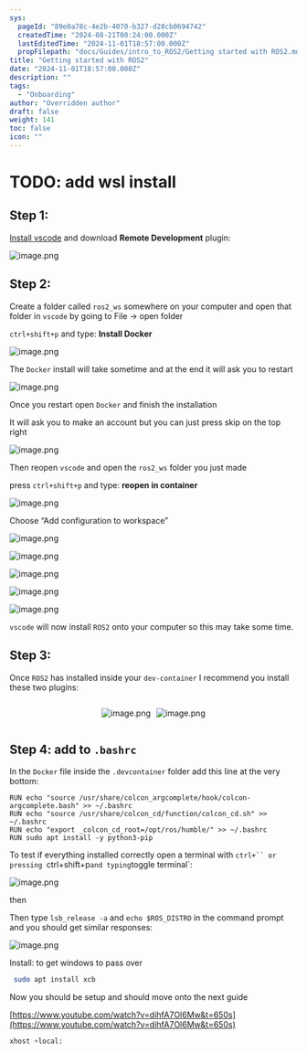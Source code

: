 ```yaml
---
sys:
  pageId: "89e0a78c-4e2b-4070-b327-d28cb0694742"
  createdTime: "2024-08-21T00:24:00.000Z"
  lastEditedTime: "2024-11-01T18:57:00.000Z"
  propFilepath: "docs/Guides/intro_to_ROS2/Getting started with ROS2.md"
title: "Getting started with ROS2"
date: "2024-11-01T18:57:00.000Z"
description: ""
tags:
  - "Onboarding"
author: "Overridden author"
draft: false
weight: 141
toc: false
icon: ""
---
```


# TODO: add wsl install

## Step 1:

[Install vscode](https://code.visualstudio.com/download) and download **Remote Development** plugin:

![image.png](https://prod-files-secure.s3.us-west-2.amazonaws.com/d518164a-d88e-44d1-a4ee-3adb3bd8bce0/efb52993-1881-4a40-b95e-6f020334f022/image.png?X-Amz-Algorithm=AWS4-HMAC-SHA256&X-Amz-Content-Sha256=UNSIGNED-PAYLOAD&X-Amz-Credential=ASIAZI2LB466ZSJQQ22W%2F20250302%2Fus-west-2%2Fs3%2Faws4_request&X-Amz-Date=20250302T131215Z&X-Amz-Expires=3600&X-Amz-Security-Token=IQoJb3JpZ2luX2VjEIP%2F%2F%2F%2F%2F%2F%2F%2F%2F%2FwEaCXVzLXdlc3QtMiJHMEUCIQCZUWHZk8N0j0Oiwb0Uc9jegSIvekG%2Be45FtP%2FyapMCDgIgbf1TQQOB%2FQC0pU6whcYD2ATKEdmXpnPDhLDaU5k24moqiAQIvP%2F%2F%2F%2F%2F%2F%2F%2F%2F%2FARAAGgw2Mzc0MjMxODM4MDUiDFzCAh6irsVBRDY2DircAw0%2BR%2Bi%2FOIPQTKv4XT1uueVgdKWEIWq3T4qkI66QxnCLi788oOPyNQPnZ6iu7EeIeHIRFRRFygUJaSzjNNVKtzVS3o69NpZLNnpgkFPLkmxYXzaP9YC%2BdcBAVByLr%2Bfj5RkIktLz9EmheMNrNG9JZcnbKEFLCd5cp3IEdQgm9DByWSRlzyzkI4dPpYqd6X2fvUVHpgEqsOQlld9Ju%2BBAw1zvDYzU%2FxhRPmCibIsau80v9hS0IhEXmwDxL9tNIIQe3TPZzMnHuhBO2FxUxGkDTLrqoUP%2FSaZYSLQITnTRUgwpyCqkz%2F1n5cBnAcsOoAUf6iKOSv2DMeX%2FM13hgADl9nwnbJWay1a3G0o0Bp5c1oZAL2WTD9xMVtGZp3CtN%2FP3mbfCWLlpL6Mlldhd0U9vwAgetePkl%2BP8O%2BoRRBVzWQ3IIQ27cK9QI2Q0Ftzd62PD1pn4K4kLRqLsG7aTnk7HmQxr3qRcQCzgj40twYerikVg0w6UwiiNeFL6FTgXTN0sYinb%2BdgIeT%2Bn%2BCgQ17VEkbvkUbDgtVvvFEmL%2FaaAAHaNh8%2FNxlWDWGC50s4%2B5zPwOxKDq0OScO0VEY2Jp7j1X%2FGZIv%2F8E%2FBwRYJG305Kj5uq3zF567%2FBc7UHarDrMNPzkL4GOqUBiUqiPkT3wTwRIsCU2DHN9var5mFP6ArSnomRTUuujyONeRSgtgaX323syVTeyVVJngpjQb8LAfrrpd3UV54xVGiIpdEjkLAXblItJ0bx7YTdFTcYf12UrAnAYLdZ0pjUh11l5%2BihRNEwk71fPfwe%2BS7psCl1OHCe6y%2FJGeWOEv3u%2BXt9uZhTTnZdHvbXgfy%2F5sdD7EoIced%2FmSf2wcSAajmPdGDJ&X-Amz-Signature=2d068c31bd2ab28521c97215051ab071365a9b4833dac0417e40aeed3f50b08c&X-Amz-SignedHeaders=host&x-id=GetObject)

## Step 2:

Create a folder called `ros2_ws` somewhere on your computer and open that folder in `vscode` by going to File → open folder 

`ctrl+shift+p` and type: **Install Docker**

![image.png](https://prod-files-secure.s3.us-west-2.amazonaws.com/d518164a-d88e-44d1-a4ee-3adb3bd8bce0/2269dc0e-1cd5-47ff-bceb-c04ad9b2eab0/image.png?X-Amz-Algorithm=AWS4-HMAC-SHA256&X-Amz-Content-Sha256=UNSIGNED-PAYLOAD&X-Amz-Credential=ASIAZI2LB466ZSJQQ22W%2F20250302%2Fus-west-2%2Fs3%2Faws4_request&X-Amz-Date=20250302T131215Z&X-Amz-Expires=3600&X-Amz-Security-Token=IQoJb3JpZ2luX2VjEIP%2F%2F%2F%2F%2F%2F%2F%2F%2F%2FwEaCXVzLXdlc3QtMiJHMEUCIQCZUWHZk8N0j0Oiwb0Uc9jegSIvekG%2Be45FtP%2FyapMCDgIgbf1TQQOB%2FQC0pU6whcYD2ATKEdmXpnPDhLDaU5k24moqiAQIvP%2F%2F%2F%2F%2F%2F%2F%2F%2F%2FARAAGgw2Mzc0MjMxODM4MDUiDFzCAh6irsVBRDY2DircAw0%2BR%2Bi%2FOIPQTKv4XT1uueVgdKWEIWq3T4qkI66QxnCLi788oOPyNQPnZ6iu7EeIeHIRFRRFygUJaSzjNNVKtzVS3o69NpZLNnpgkFPLkmxYXzaP9YC%2BdcBAVByLr%2Bfj5RkIktLz9EmheMNrNG9JZcnbKEFLCd5cp3IEdQgm9DByWSRlzyzkI4dPpYqd6X2fvUVHpgEqsOQlld9Ju%2BBAw1zvDYzU%2FxhRPmCibIsau80v9hS0IhEXmwDxL9tNIIQe3TPZzMnHuhBO2FxUxGkDTLrqoUP%2FSaZYSLQITnTRUgwpyCqkz%2F1n5cBnAcsOoAUf6iKOSv2DMeX%2FM13hgADl9nwnbJWay1a3G0o0Bp5c1oZAL2WTD9xMVtGZp3CtN%2FP3mbfCWLlpL6Mlldhd0U9vwAgetePkl%2BP8O%2BoRRBVzWQ3IIQ27cK9QI2Q0Ftzd62PD1pn4K4kLRqLsG7aTnk7HmQxr3qRcQCzgj40twYerikVg0w6UwiiNeFL6FTgXTN0sYinb%2BdgIeT%2Bn%2BCgQ17VEkbvkUbDgtVvvFEmL%2FaaAAHaNh8%2FNxlWDWGC50s4%2B5zPwOxKDq0OScO0VEY2Jp7j1X%2FGZIv%2F8E%2FBwRYJG305Kj5uq3zF567%2FBc7UHarDrMNPzkL4GOqUBiUqiPkT3wTwRIsCU2DHN9var5mFP6ArSnomRTUuujyONeRSgtgaX323syVTeyVVJngpjQb8LAfrrpd3UV54xVGiIpdEjkLAXblItJ0bx7YTdFTcYf12UrAnAYLdZ0pjUh11l5%2BihRNEwk71fPfwe%2BS7psCl1OHCe6y%2FJGeWOEv3u%2BXt9uZhTTnZdHvbXgfy%2F5sdD7EoIced%2FmSf2wcSAajmPdGDJ&X-Amz-Signature=e86146e7c47a4a72796302382ffdb0fe6f17c57f899cf5dcd8ad04bfbba59b08&X-Amz-SignedHeaders=host&x-id=GetObject)

The `Docker` install will take sometime and at the end it will ask you to restart

![image.png](https://prod-files-secure.s3.us-west-2.amazonaws.com/d518164a-d88e-44d1-a4ee-3adb3bd8bce0/ed233f78-be33-4b1f-b89c-9c346c0e961e/image.png?X-Amz-Algorithm=AWS4-HMAC-SHA256&X-Amz-Content-Sha256=UNSIGNED-PAYLOAD&X-Amz-Credential=ASIAZI2LB466ZSJQQ22W%2F20250302%2Fus-west-2%2Fs3%2Faws4_request&X-Amz-Date=20250302T131215Z&X-Amz-Expires=3600&X-Amz-Security-Token=IQoJb3JpZ2luX2VjEIP%2F%2F%2F%2F%2F%2F%2F%2F%2F%2FwEaCXVzLXdlc3QtMiJHMEUCIQCZUWHZk8N0j0Oiwb0Uc9jegSIvekG%2Be45FtP%2FyapMCDgIgbf1TQQOB%2FQC0pU6whcYD2ATKEdmXpnPDhLDaU5k24moqiAQIvP%2F%2F%2F%2F%2F%2F%2F%2F%2F%2FARAAGgw2Mzc0MjMxODM4MDUiDFzCAh6irsVBRDY2DircAw0%2BR%2Bi%2FOIPQTKv4XT1uueVgdKWEIWq3T4qkI66QxnCLi788oOPyNQPnZ6iu7EeIeHIRFRRFygUJaSzjNNVKtzVS3o69NpZLNnpgkFPLkmxYXzaP9YC%2BdcBAVByLr%2Bfj5RkIktLz9EmheMNrNG9JZcnbKEFLCd5cp3IEdQgm9DByWSRlzyzkI4dPpYqd6X2fvUVHpgEqsOQlld9Ju%2BBAw1zvDYzU%2FxhRPmCibIsau80v9hS0IhEXmwDxL9tNIIQe3TPZzMnHuhBO2FxUxGkDTLrqoUP%2FSaZYSLQITnTRUgwpyCqkz%2F1n5cBnAcsOoAUf6iKOSv2DMeX%2FM13hgADl9nwnbJWay1a3G0o0Bp5c1oZAL2WTD9xMVtGZp3CtN%2FP3mbfCWLlpL6Mlldhd0U9vwAgetePkl%2BP8O%2BoRRBVzWQ3IIQ27cK9QI2Q0Ftzd62PD1pn4K4kLRqLsG7aTnk7HmQxr3qRcQCzgj40twYerikVg0w6UwiiNeFL6FTgXTN0sYinb%2BdgIeT%2Bn%2BCgQ17VEkbvkUbDgtVvvFEmL%2FaaAAHaNh8%2FNxlWDWGC50s4%2B5zPwOxKDq0OScO0VEY2Jp7j1X%2FGZIv%2F8E%2FBwRYJG305Kj5uq3zF567%2FBc7UHarDrMNPzkL4GOqUBiUqiPkT3wTwRIsCU2DHN9var5mFP6ArSnomRTUuujyONeRSgtgaX323syVTeyVVJngpjQb8LAfrrpd3UV54xVGiIpdEjkLAXblItJ0bx7YTdFTcYf12UrAnAYLdZ0pjUh11l5%2BihRNEwk71fPfwe%2BS7psCl1OHCe6y%2FJGeWOEv3u%2BXt9uZhTTnZdHvbXgfy%2F5sdD7EoIced%2FmSf2wcSAajmPdGDJ&X-Amz-Signature=77be63fc13adbedd4faeeb1713ace26ffaaf589a28d7ae81125817536d83e09d&X-Amz-SignedHeaders=host&x-id=GetObject)

Once you restart open `Docker` and finish the installation

It will ask you to make an account but you can just press skip on the top right

![image.png](https://prod-files-secure.s3.us-west-2.amazonaws.com/d518164a-d88e-44d1-a4ee-3adb3bd8bce0/21010ad9-1659-4fd9-9f59-9932a09b2a3d/image.png?X-Amz-Algorithm=AWS4-HMAC-SHA256&X-Amz-Content-Sha256=UNSIGNED-PAYLOAD&X-Amz-Credential=ASIAZI2LB466ZSJQQ22W%2F20250302%2Fus-west-2%2Fs3%2Faws4_request&X-Amz-Date=20250302T131215Z&X-Amz-Expires=3600&X-Amz-Security-Token=IQoJb3JpZ2luX2VjEIP%2F%2F%2F%2F%2F%2F%2F%2F%2F%2FwEaCXVzLXdlc3QtMiJHMEUCIQCZUWHZk8N0j0Oiwb0Uc9jegSIvekG%2Be45FtP%2FyapMCDgIgbf1TQQOB%2FQC0pU6whcYD2ATKEdmXpnPDhLDaU5k24moqiAQIvP%2F%2F%2F%2F%2F%2F%2F%2F%2F%2FARAAGgw2Mzc0MjMxODM4MDUiDFzCAh6irsVBRDY2DircAw0%2BR%2Bi%2FOIPQTKv4XT1uueVgdKWEIWq3T4qkI66QxnCLi788oOPyNQPnZ6iu7EeIeHIRFRRFygUJaSzjNNVKtzVS3o69NpZLNnpgkFPLkmxYXzaP9YC%2BdcBAVByLr%2Bfj5RkIktLz9EmheMNrNG9JZcnbKEFLCd5cp3IEdQgm9DByWSRlzyzkI4dPpYqd6X2fvUVHpgEqsOQlld9Ju%2BBAw1zvDYzU%2FxhRPmCibIsau80v9hS0IhEXmwDxL9tNIIQe3TPZzMnHuhBO2FxUxGkDTLrqoUP%2FSaZYSLQITnTRUgwpyCqkz%2F1n5cBnAcsOoAUf6iKOSv2DMeX%2FM13hgADl9nwnbJWay1a3G0o0Bp5c1oZAL2WTD9xMVtGZp3CtN%2FP3mbfCWLlpL6Mlldhd0U9vwAgetePkl%2BP8O%2BoRRBVzWQ3IIQ27cK9QI2Q0Ftzd62PD1pn4K4kLRqLsG7aTnk7HmQxr3qRcQCzgj40twYerikVg0w6UwiiNeFL6FTgXTN0sYinb%2BdgIeT%2Bn%2BCgQ17VEkbvkUbDgtVvvFEmL%2FaaAAHaNh8%2FNxlWDWGC50s4%2B5zPwOxKDq0OScO0VEY2Jp7j1X%2FGZIv%2F8E%2FBwRYJG305Kj5uq3zF567%2FBc7UHarDrMNPzkL4GOqUBiUqiPkT3wTwRIsCU2DHN9var5mFP6ArSnomRTUuujyONeRSgtgaX323syVTeyVVJngpjQb8LAfrrpd3UV54xVGiIpdEjkLAXblItJ0bx7YTdFTcYf12UrAnAYLdZ0pjUh11l5%2BihRNEwk71fPfwe%2BS7psCl1OHCe6y%2FJGeWOEv3u%2BXt9uZhTTnZdHvbXgfy%2F5sdD7EoIced%2FmSf2wcSAajmPdGDJ&X-Amz-Signature=60b6eb0a85ecafb0050745c9456ee7f4a34f14df2dab39fff9aa967781883d5e&X-Amz-SignedHeaders=host&x-id=GetObject)

Then reopen `vscode` and open the `ros2_ws` folder you just made

press `ctrl+shift+p` and type: **reopen in container**

![image.png](https://prod-files-secure.s3.us-west-2.amazonaws.com/d518164a-d88e-44d1-a4ee-3adb3bd8bce0/4e93b8c2-41ad-488c-8095-c74205196118/image.png?X-Amz-Algorithm=AWS4-HMAC-SHA256&X-Amz-Content-Sha256=UNSIGNED-PAYLOAD&X-Amz-Credential=ASIAZI2LB466ZSJQQ22W%2F20250302%2Fus-west-2%2Fs3%2Faws4_request&X-Amz-Date=20250302T131215Z&X-Amz-Expires=3600&X-Amz-Security-Token=IQoJb3JpZ2luX2VjEIP%2F%2F%2F%2F%2F%2F%2F%2F%2F%2FwEaCXVzLXdlc3QtMiJHMEUCIQCZUWHZk8N0j0Oiwb0Uc9jegSIvekG%2Be45FtP%2FyapMCDgIgbf1TQQOB%2FQC0pU6whcYD2ATKEdmXpnPDhLDaU5k24moqiAQIvP%2F%2F%2F%2F%2F%2F%2F%2F%2F%2FARAAGgw2Mzc0MjMxODM4MDUiDFzCAh6irsVBRDY2DircAw0%2BR%2Bi%2FOIPQTKv4XT1uueVgdKWEIWq3T4qkI66QxnCLi788oOPyNQPnZ6iu7EeIeHIRFRRFygUJaSzjNNVKtzVS3o69NpZLNnpgkFPLkmxYXzaP9YC%2BdcBAVByLr%2Bfj5RkIktLz9EmheMNrNG9JZcnbKEFLCd5cp3IEdQgm9DByWSRlzyzkI4dPpYqd6X2fvUVHpgEqsOQlld9Ju%2BBAw1zvDYzU%2FxhRPmCibIsau80v9hS0IhEXmwDxL9tNIIQe3TPZzMnHuhBO2FxUxGkDTLrqoUP%2FSaZYSLQITnTRUgwpyCqkz%2F1n5cBnAcsOoAUf6iKOSv2DMeX%2FM13hgADl9nwnbJWay1a3G0o0Bp5c1oZAL2WTD9xMVtGZp3CtN%2FP3mbfCWLlpL6Mlldhd0U9vwAgetePkl%2BP8O%2BoRRBVzWQ3IIQ27cK9QI2Q0Ftzd62PD1pn4K4kLRqLsG7aTnk7HmQxr3qRcQCzgj40twYerikVg0w6UwiiNeFL6FTgXTN0sYinb%2BdgIeT%2Bn%2BCgQ17VEkbvkUbDgtVvvFEmL%2FaaAAHaNh8%2FNxlWDWGC50s4%2B5zPwOxKDq0OScO0VEY2Jp7j1X%2FGZIv%2F8E%2FBwRYJG305Kj5uq3zF567%2FBc7UHarDrMNPzkL4GOqUBiUqiPkT3wTwRIsCU2DHN9var5mFP6ArSnomRTUuujyONeRSgtgaX323syVTeyVVJngpjQb8LAfrrpd3UV54xVGiIpdEjkLAXblItJ0bx7YTdFTcYf12UrAnAYLdZ0pjUh11l5%2BihRNEwk71fPfwe%2BS7psCl1OHCe6y%2FJGeWOEv3u%2BXt9uZhTTnZdHvbXgfy%2F5sdD7EoIced%2FmSf2wcSAajmPdGDJ&X-Amz-Signature=92c1e29731693cb54a851559d241b97625f424496e1390cc899e79089df27a84&X-Amz-SignedHeaders=host&x-id=GetObject)

Choose “Add configuration to workspace”

![image.png](https://prod-files-secure.s3.us-west-2.amazonaws.com/d518164a-d88e-44d1-a4ee-3adb3bd8bce0/9560b282-5060-4989-ba37-97e7b2c22476/image.png?X-Amz-Algorithm=AWS4-HMAC-SHA256&X-Amz-Content-Sha256=UNSIGNED-PAYLOAD&X-Amz-Credential=ASIAZI2LB466ZSJQQ22W%2F20250302%2Fus-west-2%2Fs3%2Faws4_request&X-Amz-Date=20250302T131215Z&X-Amz-Expires=3600&X-Amz-Security-Token=IQoJb3JpZ2luX2VjEIP%2F%2F%2F%2F%2F%2F%2F%2F%2F%2FwEaCXVzLXdlc3QtMiJHMEUCIQCZUWHZk8N0j0Oiwb0Uc9jegSIvekG%2Be45FtP%2FyapMCDgIgbf1TQQOB%2FQC0pU6whcYD2ATKEdmXpnPDhLDaU5k24moqiAQIvP%2F%2F%2F%2F%2F%2F%2F%2F%2F%2FARAAGgw2Mzc0MjMxODM4MDUiDFzCAh6irsVBRDY2DircAw0%2BR%2Bi%2FOIPQTKv4XT1uueVgdKWEIWq3T4qkI66QxnCLi788oOPyNQPnZ6iu7EeIeHIRFRRFygUJaSzjNNVKtzVS3o69NpZLNnpgkFPLkmxYXzaP9YC%2BdcBAVByLr%2Bfj5RkIktLz9EmheMNrNG9JZcnbKEFLCd5cp3IEdQgm9DByWSRlzyzkI4dPpYqd6X2fvUVHpgEqsOQlld9Ju%2BBAw1zvDYzU%2FxhRPmCibIsau80v9hS0IhEXmwDxL9tNIIQe3TPZzMnHuhBO2FxUxGkDTLrqoUP%2FSaZYSLQITnTRUgwpyCqkz%2F1n5cBnAcsOoAUf6iKOSv2DMeX%2FM13hgADl9nwnbJWay1a3G0o0Bp5c1oZAL2WTD9xMVtGZp3CtN%2FP3mbfCWLlpL6Mlldhd0U9vwAgetePkl%2BP8O%2BoRRBVzWQ3IIQ27cK9QI2Q0Ftzd62PD1pn4K4kLRqLsG7aTnk7HmQxr3qRcQCzgj40twYerikVg0w6UwiiNeFL6FTgXTN0sYinb%2BdgIeT%2Bn%2BCgQ17VEkbvkUbDgtVvvFEmL%2FaaAAHaNh8%2FNxlWDWGC50s4%2B5zPwOxKDq0OScO0VEY2Jp7j1X%2FGZIv%2F8E%2FBwRYJG305Kj5uq3zF567%2FBc7UHarDrMNPzkL4GOqUBiUqiPkT3wTwRIsCU2DHN9var5mFP6ArSnomRTUuujyONeRSgtgaX323syVTeyVVJngpjQb8LAfrrpd3UV54xVGiIpdEjkLAXblItJ0bx7YTdFTcYf12UrAnAYLdZ0pjUh11l5%2BihRNEwk71fPfwe%2BS7psCl1OHCe6y%2FJGeWOEv3u%2BXt9uZhTTnZdHvbXgfy%2F5sdD7EoIced%2FmSf2wcSAajmPdGDJ&X-Amz-Signature=6e11fae1c13b1ae1027a644c5b7457ee74700008eefb987b2321102879c39c24&X-Amz-SignedHeaders=host&x-id=GetObject)

![image.png](https://prod-files-secure.s3.us-west-2.amazonaws.com/d518164a-d88e-44d1-a4ee-3adb3bd8bce0/2ee63f81-886b-48e8-a553-dc6e5eac99e4/image.png?X-Amz-Algorithm=AWS4-HMAC-SHA256&X-Amz-Content-Sha256=UNSIGNED-PAYLOAD&X-Amz-Credential=ASIAZI2LB466ZSJQQ22W%2F20250302%2Fus-west-2%2Fs3%2Faws4_request&X-Amz-Date=20250302T131215Z&X-Amz-Expires=3600&X-Amz-Security-Token=IQoJb3JpZ2luX2VjEIP%2F%2F%2F%2F%2F%2F%2F%2F%2F%2FwEaCXVzLXdlc3QtMiJHMEUCIQCZUWHZk8N0j0Oiwb0Uc9jegSIvekG%2Be45FtP%2FyapMCDgIgbf1TQQOB%2FQC0pU6whcYD2ATKEdmXpnPDhLDaU5k24moqiAQIvP%2F%2F%2F%2F%2F%2F%2F%2F%2F%2FARAAGgw2Mzc0MjMxODM4MDUiDFzCAh6irsVBRDY2DircAw0%2BR%2Bi%2FOIPQTKv4XT1uueVgdKWEIWq3T4qkI66QxnCLi788oOPyNQPnZ6iu7EeIeHIRFRRFygUJaSzjNNVKtzVS3o69NpZLNnpgkFPLkmxYXzaP9YC%2BdcBAVByLr%2Bfj5RkIktLz9EmheMNrNG9JZcnbKEFLCd5cp3IEdQgm9DByWSRlzyzkI4dPpYqd6X2fvUVHpgEqsOQlld9Ju%2BBAw1zvDYzU%2FxhRPmCibIsau80v9hS0IhEXmwDxL9tNIIQe3TPZzMnHuhBO2FxUxGkDTLrqoUP%2FSaZYSLQITnTRUgwpyCqkz%2F1n5cBnAcsOoAUf6iKOSv2DMeX%2FM13hgADl9nwnbJWay1a3G0o0Bp5c1oZAL2WTD9xMVtGZp3CtN%2FP3mbfCWLlpL6Mlldhd0U9vwAgetePkl%2BP8O%2BoRRBVzWQ3IIQ27cK9QI2Q0Ftzd62PD1pn4K4kLRqLsG7aTnk7HmQxr3qRcQCzgj40twYerikVg0w6UwiiNeFL6FTgXTN0sYinb%2BdgIeT%2Bn%2BCgQ17VEkbvkUbDgtVvvFEmL%2FaaAAHaNh8%2FNxlWDWGC50s4%2B5zPwOxKDq0OScO0VEY2Jp7j1X%2FGZIv%2F8E%2FBwRYJG305Kj5uq3zF567%2FBc7UHarDrMNPzkL4GOqUBiUqiPkT3wTwRIsCU2DHN9var5mFP6ArSnomRTUuujyONeRSgtgaX323syVTeyVVJngpjQb8LAfrrpd3UV54xVGiIpdEjkLAXblItJ0bx7YTdFTcYf12UrAnAYLdZ0pjUh11l5%2BihRNEwk71fPfwe%2BS7psCl1OHCe6y%2FJGeWOEv3u%2BXt9uZhTTnZdHvbXgfy%2F5sdD7EoIced%2FmSf2wcSAajmPdGDJ&X-Amz-Signature=662c7f721ebec603ad5087cf57c7f2382ced8043cbffc00c86922fb6417b2bbb&X-Amz-SignedHeaders=host&x-id=GetObject)

![image.png](https://prod-files-secure.s3.us-west-2.amazonaws.com/d518164a-d88e-44d1-a4ee-3adb3bd8bce0/ae1580b2-b048-407e-aed9-b584224a7a04/image.png?X-Amz-Algorithm=AWS4-HMAC-SHA256&X-Amz-Content-Sha256=UNSIGNED-PAYLOAD&X-Amz-Credential=ASIAZI2LB466ZSJQQ22W%2F20250302%2Fus-west-2%2Fs3%2Faws4_request&X-Amz-Date=20250302T131215Z&X-Amz-Expires=3600&X-Amz-Security-Token=IQoJb3JpZ2luX2VjEIP%2F%2F%2F%2F%2F%2F%2F%2F%2F%2FwEaCXVzLXdlc3QtMiJHMEUCIQCZUWHZk8N0j0Oiwb0Uc9jegSIvekG%2Be45FtP%2FyapMCDgIgbf1TQQOB%2FQC0pU6whcYD2ATKEdmXpnPDhLDaU5k24moqiAQIvP%2F%2F%2F%2F%2F%2F%2F%2F%2F%2FARAAGgw2Mzc0MjMxODM4MDUiDFzCAh6irsVBRDY2DircAw0%2BR%2Bi%2FOIPQTKv4XT1uueVgdKWEIWq3T4qkI66QxnCLi788oOPyNQPnZ6iu7EeIeHIRFRRFygUJaSzjNNVKtzVS3o69NpZLNnpgkFPLkmxYXzaP9YC%2BdcBAVByLr%2Bfj5RkIktLz9EmheMNrNG9JZcnbKEFLCd5cp3IEdQgm9DByWSRlzyzkI4dPpYqd6X2fvUVHpgEqsOQlld9Ju%2BBAw1zvDYzU%2FxhRPmCibIsau80v9hS0IhEXmwDxL9tNIIQe3TPZzMnHuhBO2FxUxGkDTLrqoUP%2FSaZYSLQITnTRUgwpyCqkz%2F1n5cBnAcsOoAUf6iKOSv2DMeX%2FM13hgADl9nwnbJWay1a3G0o0Bp5c1oZAL2WTD9xMVtGZp3CtN%2FP3mbfCWLlpL6Mlldhd0U9vwAgetePkl%2BP8O%2BoRRBVzWQ3IIQ27cK9QI2Q0Ftzd62PD1pn4K4kLRqLsG7aTnk7HmQxr3qRcQCzgj40twYerikVg0w6UwiiNeFL6FTgXTN0sYinb%2BdgIeT%2Bn%2BCgQ17VEkbvkUbDgtVvvFEmL%2FaaAAHaNh8%2FNxlWDWGC50s4%2B5zPwOxKDq0OScO0VEY2Jp7j1X%2FGZIv%2F8E%2FBwRYJG305Kj5uq3zF567%2FBc7UHarDrMNPzkL4GOqUBiUqiPkT3wTwRIsCU2DHN9var5mFP6ArSnomRTUuujyONeRSgtgaX323syVTeyVVJngpjQb8LAfrrpd3UV54xVGiIpdEjkLAXblItJ0bx7YTdFTcYf12UrAnAYLdZ0pjUh11l5%2BihRNEwk71fPfwe%2BS7psCl1OHCe6y%2FJGeWOEv3u%2BXt9uZhTTnZdHvbXgfy%2F5sdD7EoIced%2FmSf2wcSAajmPdGDJ&X-Amz-Signature=ae6f2213b3ece4ad5d9970544d38eff5e151a2a792c841ab0b09a299b4027d42&X-Amz-SignedHeaders=host&x-id=GetObject)

![image.png](https://prod-files-secure.s3.us-west-2.amazonaws.com/d518164a-d88e-44d1-a4ee-3adb3bd8bce0/53255b28-f75e-430f-b9e3-c0ac8577e42b/image.png?X-Amz-Algorithm=AWS4-HMAC-SHA256&X-Amz-Content-Sha256=UNSIGNED-PAYLOAD&X-Amz-Credential=ASIAZI2LB466ZSJQQ22W%2F20250302%2Fus-west-2%2Fs3%2Faws4_request&X-Amz-Date=20250302T131215Z&X-Amz-Expires=3600&X-Amz-Security-Token=IQoJb3JpZ2luX2VjEIP%2F%2F%2F%2F%2F%2F%2F%2F%2F%2FwEaCXVzLXdlc3QtMiJHMEUCIQCZUWHZk8N0j0Oiwb0Uc9jegSIvekG%2Be45FtP%2FyapMCDgIgbf1TQQOB%2FQC0pU6whcYD2ATKEdmXpnPDhLDaU5k24moqiAQIvP%2F%2F%2F%2F%2F%2F%2F%2F%2F%2FARAAGgw2Mzc0MjMxODM4MDUiDFzCAh6irsVBRDY2DircAw0%2BR%2Bi%2FOIPQTKv4XT1uueVgdKWEIWq3T4qkI66QxnCLi788oOPyNQPnZ6iu7EeIeHIRFRRFygUJaSzjNNVKtzVS3o69NpZLNnpgkFPLkmxYXzaP9YC%2BdcBAVByLr%2Bfj5RkIktLz9EmheMNrNG9JZcnbKEFLCd5cp3IEdQgm9DByWSRlzyzkI4dPpYqd6X2fvUVHpgEqsOQlld9Ju%2BBAw1zvDYzU%2FxhRPmCibIsau80v9hS0IhEXmwDxL9tNIIQe3TPZzMnHuhBO2FxUxGkDTLrqoUP%2FSaZYSLQITnTRUgwpyCqkz%2F1n5cBnAcsOoAUf6iKOSv2DMeX%2FM13hgADl9nwnbJWay1a3G0o0Bp5c1oZAL2WTD9xMVtGZp3CtN%2FP3mbfCWLlpL6Mlldhd0U9vwAgetePkl%2BP8O%2BoRRBVzWQ3IIQ27cK9QI2Q0Ftzd62PD1pn4K4kLRqLsG7aTnk7HmQxr3qRcQCzgj40twYerikVg0w6UwiiNeFL6FTgXTN0sYinb%2BdgIeT%2Bn%2BCgQ17VEkbvkUbDgtVvvFEmL%2FaaAAHaNh8%2FNxlWDWGC50s4%2B5zPwOxKDq0OScO0VEY2Jp7j1X%2FGZIv%2F8E%2FBwRYJG305Kj5uq3zF567%2FBc7UHarDrMNPzkL4GOqUBiUqiPkT3wTwRIsCU2DHN9var5mFP6ArSnomRTUuujyONeRSgtgaX323syVTeyVVJngpjQb8LAfrrpd3UV54xVGiIpdEjkLAXblItJ0bx7YTdFTcYf12UrAnAYLdZ0pjUh11l5%2BihRNEwk71fPfwe%2BS7psCl1OHCe6y%2FJGeWOEv3u%2BXt9uZhTTnZdHvbXgfy%2F5sdD7EoIced%2FmSf2wcSAajmPdGDJ&X-Amz-Signature=6d864663f1a284d2133120ed2efe8cd292d2e1b5b566858508db9c64574d486b&X-Amz-SignedHeaders=host&x-id=GetObject)

![image.png](https://prod-files-secure.s3.us-west-2.amazonaws.com/d518164a-d88e-44d1-a4ee-3adb3bd8bce0/7c562767-5af9-4ffb-97d1-327bcdf4ee00/image.png?X-Amz-Algorithm=AWS4-HMAC-SHA256&X-Amz-Content-Sha256=UNSIGNED-PAYLOAD&X-Amz-Credential=ASIAZI2LB466ZSJQQ22W%2F20250302%2Fus-west-2%2Fs3%2Faws4_request&X-Amz-Date=20250302T131215Z&X-Amz-Expires=3600&X-Amz-Security-Token=IQoJb3JpZ2luX2VjEIP%2F%2F%2F%2F%2F%2F%2F%2F%2F%2FwEaCXVzLXdlc3QtMiJHMEUCIQCZUWHZk8N0j0Oiwb0Uc9jegSIvekG%2Be45FtP%2FyapMCDgIgbf1TQQOB%2FQC0pU6whcYD2ATKEdmXpnPDhLDaU5k24moqiAQIvP%2F%2F%2F%2F%2F%2F%2F%2F%2F%2FARAAGgw2Mzc0MjMxODM4MDUiDFzCAh6irsVBRDY2DircAw0%2BR%2Bi%2FOIPQTKv4XT1uueVgdKWEIWq3T4qkI66QxnCLi788oOPyNQPnZ6iu7EeIeHIRFRRFygUJaSzjNNVKtzVS3o69NpZLNnpgkFPLkmxYXzaP9YC%2BdcBAVByLr%2Bfj5RkIktLz9EmheMNrNG9JZcnbKEFLCd5cp3IEdQgm9DByWSRlzyzkI4dPpYqd6X2fvUVHpgEqsOQlld9Ju%2BBAw1zvDYzU%2FxhRPmCibIsau80v9hS0IhEXmwDxL9tNIIQe3TPZzMnHuhBO2FxUxGkDTLrqoUP%2FSaZYSLQITnTRUgwpyCqkz%2F1n5cBnAcsOoAUf6iKOSv2DMeX%2FM13hgADl9nwnbJWay1a3G0o0Bp5c1oZAL2WTD9xMVtGZp3CtN%2FP3mbfCWLlpL6Mlldhd0U9vwAgetePkl%2BP8O%2BoRRBVzWQ3IIQ27cK9QI2Q0Ftzd62PD1pn4K4kLRqLsG7aTnk7HmQxr3qRcQCzgj40twYerikVg0w6UwiiNeFL6FTgXTN0sYinb%2BdgIeT%2Bn%2BCgQ17VEkbvkUbDgtVvvFEmL%2FaaAAHaNh8%2FNxlWDWGC50s4%2B5zPwOxKDq0OScO0VEY2Jp7j1X%2FGZIv%2F8E%2FBwRYJG305Kj5uq3zF567%2FBc7UHarDrMNPzkL4GOqUBiUqiPkT3wTwRIsCU2DHN9var5mFP6ArSnomRTUuujyONeRSgtgaX323syVTeyVVJngpjQb8LAfrrpd3UV54xVGiIpdEjkLAXblItJ0bx7YTdFTcYf12UrAnAYLdZ0pjUh11l5%2BihRNEwk71fPfwe%2BS7psCl1OHCe6y%2FJGeWOEv3u%2BXt9uZhTTnZdHvbXgfy%2F5sdD7EoIced%2FmSf2wcSAajmPdGDJ&X-Amz-Signature=d9a0befa247d14ad8451dfab9547fb27b2d20be2cd1cf551709b49f0f3227145&X-Amz-SignedHeaders=host&x-id=GetObject)

`vscode` will now install `ROS2` onto your computer so this may take some time.

## Step 3:

Once `ROS2` has installed inside your `dev-container` I recommend you install these two plugins:

<div style="display: flex;flex-direction: row; column-gap:10px; max-width: 630px;justify-content: center;">
<div>

![image.png](https://prod-files-secure.s3.us-west-2.amazonaws.com/d518164a-d88e-44d1-a4ee-3adb3bd8bce0/3fc3d550-5a54-4ba1-ba6b-faa01cdb7369/image.png?X-Amz-Algorithm=AWS4-HMAC-SHA256&X-Amz-Content-Sha256=UNSIGNED-PAYLOAD&X-Amz-Credential=ASIAZI2LB4665CV4PH75%2F20250302%2Fus-west-2%2Fs3%2Faws4_request&X-Amz-Date=20250302T131216Z&X-Amz-Expires=3600&X-Amz-Security-Token=IQoJb3JpZ2luX2VjEIP%2F%2F%2F%2F%2F%2F%2F%2F%2F%2FwEaCXVzLXdlc3QtMiJHMEUCIQC1l1ZABAA1hMNx6BawQsf4LwTidihOQcJwZehPaMFSTAIgIJ%2BX2U9aP6Iv4EawXf74NobE1BIr4ez5iJ87lGED%2Bu4qiAQIvP%2F%2F%2F%2F%2F%2F%2F%2F%2F%2FARAAGgw2Mzc0MjMxODM4MDUiDJdkbW%2FAINA2zBVpDircAxolW%2FFwNmnK9Vvr9X0XL0ufM2L8jzyHl%2FQ97iJLXWJ5uaWEplKpQbg%2FMRxd%2FwhVsfNTWBWcA01my%2B9SKpmv8dKVpxwJkmc8likqJKhGO49dovcAo28FngUTmxvujDMRXjaPJeFn3ynZQ%2BxumHvizX3FdvAEeWrlOh0XBBExp7Ifpcck8NAds8NkQoRdHrZzmJaAqfUBmJwyLXOr79zCaTF8pxLgDQ9GmQTHgob%2BZdhM4X0F4IJE36wQ4kTxNUA8bCvQVs7VsFhiI4z1Yvcj%2For5bMkZwFe9d3X5imW3YgNEhoXynEH0ygptY4r9t7wZ%2Bqoc1LunmdgH6rD4DyHDdPgGUl%2BU8j77jFGLaTDnif9d1tSX91wZHzDLAyzxYB9QlO305hhtqfyWoTBfj%2Fi2KIDr05MtXJGfeV0rxiHe2aGCI90nUae5Xn%2Fapktq7nwb0sHZ6xBSR%2FmRr0Fga6jXEdzDiqAo3ew8C8PqhFWHgMTQFTegjc77gCg4TLyp%2BNWbdd9cwEYvA8ST%2BQvgTXkjUxX%2BhM5DWhEZ7r0syPck81A%2FxTFvMSmaNfp4rIEtOlqVDk8pkBXHTtuHkryn16iYhxp7F5yp%2B0go58uqs3nTHUu0hv1fv%2BBoK39ef2%2B5MOj4kL4GOqUBI%2FZfQ3gEvOqrY0ufGTeLiFD0u5i%2BGeT06UiEn7gmBkFFQ7iJTJ84e8HW29hVjDGcOsGWM9ceNQTvIX%2B4RyzXNmTOB%2FQqctQoUzImAurbLoFOJqPfkCZNmvPKp7%2B0MjyYoKH3PwIyedBu8geeixj%2BVP1skCQBLR2O8f2%2F5RlK2DBnxMDxhkYKQ112YST%2Fd456gk9mdBoEMjQTeWKcFhyqnkCI7fzK&X-Amz-Signature=cb078c790a68af1a922e9a14a9c580cee53a25d2b88423b06f8934271d817d2d&X-Amz-SignedHeaders=host&x-id=GetObject)

</div>
<div>

![image.png](https://prod-files-secure.s3.us-west-2.amazonaws.com/d518164a-d88e-44d1-a4ee-3adb3bd8bce0/d994cc66-13c2-4093-a5a3-f84cf4601a82/image.png?X-Amz-Algorithm=AWS4-HMAC-SHA256&X-Amz-Content-Sha256=UNSIGNED-PAYLOAD&X-Amz-Credential=ASIAZI2LB466XXHB5AKE%2F20250302%2Fus-west-2%2Fs3%2Faws4_request&X-Amz-Date=20250302T131216Z&X-Amz-Expires=3600&X-Amz-Security-Token=IQoJb3JpZ2luX2VjEIP%2F%2F%2F%2F%2F%2F%2F%2F%2F%2FwEaCXVzLXdlc3QtMiJHMEUCIAeB87KjAuHy3mKCeP3EAgzjyZtnlIW0kCHS17l79QNQAiEAuH8MmktACRuFAbv9HMhIIpP1I0A1Sf73R%2Fh%2B30c77i8qiAQIvP%2F%2F%2F%2F%2F%2F%2F%2F%2F%2FARAAGgw2Mzc0MjMxODM4MDUiDKx2NN0oMEpwnbiycSrcA%2BIfPohmS3TptXkh2qA5Eq2zu%2FZ8x5QGP8o3U4pMd9SoxXLpBirgp9qLdh4zBdbYk2BfUMKVSCmcBjfes3G2HU9KY91wRYLawrZGG24iscOreLCvowhJ%2FLOe7nVROxIO6P7YQ9BWUTlGLBCNMNpl6XLBep%2FFA%2FlpM8cbAf9%2BgUwnU%2BXqnq01cb7llpj9WSNkouHL%2BRnYrL5bzRfkNoJsB66nRkFlnfCP8DyTcm4eFioLTgFhhrVygi3944doZr2rZn%2FTT8JjvO9Ls4O6S08ZY0Ln5boxmhBQUUMCKiSTElHpeRs2Ijs%2BeeSR48bAp8Ro2GiWTm2ACI8l8JYkM4r7gznAiGgDxgCw0FAXju1Wbvmwu5BXRExjend2coYS78nauzVj8%2FZn2NRXzuZksCKPfAQhh2iB59rK1xPf%2Bp8%2FZw5FFNfBbl18wQ3BY72s113G32SYpHQEBtZd%2FMv%2FyPC4IOqT3CHX6YDURi430u3g0XDYmIZ%2F%2FetSijyy%2BKXGPsok9bilPRMPE9lcy4yDTF7rKvTx5cu2OpU%2FUQKFOcRPcWsLwmYLsCp%2BVJSSMb%2F9ml03OXQIwsSFZHdTTI7Fz4R3M7DsWLDpa2CHhqAOIufgW3tPzbmnEZV85fhKdbc%2FMLTykL4GOqUBnWFsjiGB4rIHwJxoPJGfY5P36wOPG3uriboytciQodBUmZdWcVQyzHOBuirSj5J2YUQ%2BSDwfTRPnbf9roSVvhJUuNZwz4YFCSutqhV96J8UApCQX0aYB%2FrbUoSbedDxsSkOfVmxPY7UtQQbcAEMU8bI%2FRwjMaqlscZrMG5%2BH17MlhDEo4DUD6U8HWKVLDSE49GGfz0WKt8gnbMNlVsopYqXWenYt&X-Amz-Signature=220a551468dcb897e3c89a1ccfc4d45ba8af32aa5123c94caeb77f2c8bd1bd26&X-Amz-SignedHeaders=host&x-id=GetObject)

</div>
</div>

## Step 4: add to `.bashrc`

In the `Docker` file inside the `.devcontainer` folder add this line at the very bottom: 

```docker
RUN echo "source /usr/share/colcon_argcomplete/hook/colcon-argcomplete.bash" >> ~/.bashrc
RUN echo "source /usr/share/colcon_cd/function/colcon_cd.sh" >> ~/.bashrc
RUN echo "export _colcon_cd_root=/opt/ros/humble/" >> ~/.bashrc
RUN sudo apt install -y python3-pip 
```

To test if everything installed correctly open a terminal with `ctrl+`` or pressing `ctrl+shift+p` and typing `toggle terminal`:

![image.png](https://prod-files-secure.s3.us-west-2.amazonaws.com/d518164a-d88e-44d1-a4ee-3adb3bd8bce0/6a4943d8-b04e-4c02-9a58-775f3384d1a5/image.png?X-Amz-Algorithm=AWS4-HMAC-SHA256&X-Amz-Content-Sha256=UNSIGNED-PAYLOAD&X-Amz-Credential=ASIAZI2LB466ZSJQQ22W%2F20250302%2Fus-west-2%2Fs3%2Faws4_request&X-Amz-Date=20250302T131215Z&X-Amz-Expires=3600&X-Amz-Security-Token=IQoJb3JpZ2luX2VjEIP%2F%2F%2F%2F%2F%2F%2F%2F%2F%2FwEaCXVzLXdlc3QtMiJHMEUCIQCZUWHZk8N0j0Oiwb0Uc9jegSIvekG%2Be45FtP%2FyapMCDgIgbf1TQQOB%2FQC0pU6whcYD2ATKEdmXpnPDhLDaU5k24moqiAQIvP%2F%2F%2F%2F%2F%2F%2F%2F%2F%2FARAAGgw2Mzc0MjMxODM4MDUiDFzCAh6irsVBRDY2DircAw0%2BR%2Bi%2FOIPQTKv4XT1uueVgdKWEIWq3T4qkI66QxnCLi788oOPyNQPnZ6iu7EeIeHIRFRRFygUJaSzjNNVKtzVS3o69NpZLNnpgkFPLkmxYXzaP9YC%2BdcBAVByLr%2Bfj5RkIktLz9EmheMNrNG9JZcnbKEFLCd5cp3IEdQgm9DByWSRlzyzkI4dPpYqd6X2fvUVHpgEqsOQlld9Ju%2BBAw1zvDYzU%2FxhRPmCibIsau80v9hS0IhEXmwDxL9tNIIQe3TPZzMnHuhBO2FxUxGkDTLrqoUP%2FSaZYSLQITnTRUgwpyCqkz%2F1n5cBnAcsOoAUf6iKOSv2DMeX%2FM13hgADl9nwnbJWay1a3G0o0Bp5c1oZAL2WTD9xMVtGZp3CtN%2FP3mbfCWLlpL6Mlldhd0U9vwAgetePkl%2BP8O%2BoRRBVzWQ3IIQ27cK9QI2Q0Ftzd62PD1pn4K4kLRqLsG7aTnk7HmQxr3qRcQCzgj40twYerikVg0w6UwiiNeFL6FTgXTN0sYinb%2BdgIeT%2Bn%2BCgQ17VEkbvkUbDgtVvvFEmL%2FaaAAHaNh8%2FNxlWDWGC50s4%2B5zPwOxKDq0OScO0VEY2Jp7j1X%2FGZIv%2F8E%2FBwRYJG305Kj5uq3zF567%2FBc7UHarDrMNPzkL4GOqUBiUqiPkT3wTwRIsCU2DHN9var5mFP6ArSnomRTUuujyONeRSgtgaX323syVTeyVVJngpjQb8LAfrrpd3UV54xVGiIpdEjkLAXblItJ0bx7YTdFTcYf12UrAnAYLdZ0pjUh11l5%2BihRNEwk71fPfwe%2BS7psCl1OHCe6y%2FJGeWOEv3u%2BXt9uZhTTnZdHvbXgfy%2F5sdD7EoIced%2FmSf2wcSAajmPdGDJ&X-Amz-Signature=2b0a8fe8af136f2ed767e55bca2cfce693803eb85f07ee385cff9eecd38b5c2c&X-Amz-SignedHeaders=host&x-id=GetObject)

then 

Then type `lsb_release -a` and `echo $ROS_DISTRO` in the command prompt and you should get similar responses:

![image.png](https://prod-files-secure.s3.us-west-2.amazonaws.com/d518164a-d88e-44d1-a4ee-3adb3bd8bce0/3e635dec-a805-4e85-8b9e-d000e5b71a4e/image.png?X-Amz-Algorithm=AWS4-HMAC-SHA256&X-Amz-Content-Sha256=UNSIGNED-PAYLOAD&X-Amz-Credential=ASIAZI2LB466ZSJQQ22W%2F20250302%2Fus-west-2%2Fs3%2Faws4_request&X-Amz-Date=20250302T131215Z&X-Amz-Expires=3600&X-Amz-Security-Token=IQoJb3JpZ2luX2VjEIP%2F%2F%2F%2F%2F%2F%2F%2F%2F%2FwEaCXVzLXdlc3QtMiJHMEUCIQCZUWHZk8N0j0Oiwb0Uc9jegSIvekG%2Be45FtP%2FyapMCDgIgbf1TQQOB%2FQC0pU6whcYD2ATKEdmXpnPDhLDaU5k24moqiAQIvP%2F%2F%2F%2F%2F%2F%2F%2F%2F%2FARAAGgw2Mzc0MjMxODM4MDUiDFzCAh6irsVBRDY2DircAw0%2BR%2Bi%2FOIPQTKv4XT1uueVgdKWEIWq3T4qkI66QxnCLi788oOPyNQPnZ6iu7EeIeHIRFRRFygUJaSzjNNVKtzVS3o69NpZLNnpgkFPLkmxYXzaP9YC%2BdcBAVByLr%2Bfj5RkIktLz9EmheMNrNG9JZcnbKEFLCd5cp3IEdQgm9DByWSRlzyzkI4dPpYqd6X2fvUVHpgEqsOQlld9Ju%2BBAw1zvDYzU%2FxhRPmCibIsau80v9hS0IhEXmwDxL9tNIIQe3TPZzMnHuhBO2FxUxGkDTLrqoUP%2FSaZYSLQITnTRUgwpyCqkz%2F1n5cBnAcsOoAUf6iKOSv2DMeX%2FM13hgADl9nwnbJWay1a3G0o0Bp5c1oZAL2WTD9xMVtGZp3CtN%2FP3mbfCWLlpL6Mlldhd0U9vwAgetePkl%2BP8O%2BoRRBVzWQ3IIQ27cK9QI2Q0Ftzd62PD1pn4K4kLRqLsG7aTnk7HmQxr3qRcQCzgj40twYerikVg0w6UwiiNeFL6FTgXTN0sYinb%2BdgIeT%2Bn%2BCgQ17VEkbvkUbDgtVvvFEmL%2FaaAAHaNh8%2FNxlWDWGC50s4%2B5zPwOxKDq0OScO0VEY2Jp7j1X%2FGZIv%2F8E%2FBwRYJG305Kj5uq3zF567%2FBc7UHarDrMNPzkL4GOqUBiUqiPkT3wTwRIsCU2DHN9var5mFP6ArSnomRTUuujyONeRSgtgaX323syVTeyVVJngpjQb8LAfrrpd3UV54xVGiIpdEjkLAXblItJ0bx7YTdFTcYf12UrAnAYLdZ0pjUh11l5%2BihRNEwk71fPfwe%2BS7psCl1OHCe6y%2FJGeWOEv3u%2BXt9uZhTTnZdHvbXgfy%2F5sdD7EoIced%2FmSf2wcSAajmPdGDJ&X-Amz-Signature=ed71e8f0884421372d3157aa89aa32cf67927d32ddbf69d8063dd187aec0e14e&X-Amz-SignedHeaders=host&x-id=GetObject)

Install:  to get windows to pass over

```bash
 sudo apt install xcb
```

Now you should be setup and should move onto the next guide 

[https://www.youtube.com/watch?v=dihfA7Ol6Mw&t=650s](https://www.youtube.com/watch?v=dihfA7Ol6Mw&t=650s)

```python
xhost +local:
```
